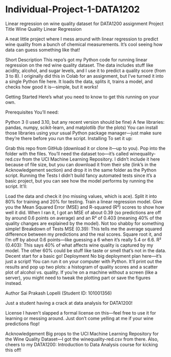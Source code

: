 # Individual-Project-1-DATA1202
Linear regression on wine quality dataset for DATA1200 assignment
Project Title
Wine Quality Linear Regression

A neat little project where I mess around with linear regression to predict wine quality from a bunch of chemical measurements. It’s cool seeing how data can guess something like that!

Short Description
This repo’s got my Python code for running linear regression on the red wine quality dataset. The data includes stuff like acidity, alcohol, and sugar levels, and I use it to predict a quality score (from 3 to 8). I originally did this in Colab for an assignment, but I’ve turned it into a single Python file here. It loads the data, splits it, trains a model, and checks how good it is—simple, but it works!

Getting Started
Here’s what you need to know to get this running on your own.

Prerequisites
You’ll need:

Python 3 (I used 3.10, but any recent version should be fine)
A few libraries: pandas, numpy, scikit-learn, and matplotlib (for the plots)
You can install those libraries using your usual Python package manager—just make sure they’re there before you run the script.
Installing
To set it up:

Grab this repo from GitHub (download it or clone it—up to you).
Pop into the folder with the files.
You’ll need the dataset too—it’s called winequality-red.csv from the UCI Machine Learning Repository. I didn’t include it here because of file size, but you can download it from their site (link’s in the Acknowledgement section) and drop it in the same folder as the Python script.
Running the Tests
I didn’t build fancy automated tests since it’s a basic project, but you can see how the model performs by running the script. It’ll:

Load the data and check it (no missing values, which is ace).
Split it into 80% for training and 20% for testing.
Train a linear regression model.
Give you the Mean Squared Error (MSE) and R-squared (R²) scores to show how well it did.
When I ran it, I got an MSE of about 0.39 (so predictions are off by around 0.6 points on average) and an R² of 0.403 (meaning 40% of the quality changes are explained by the model). Not too shabby for something simple!
Breakdown of Tests
MSE (0.39): This tells me the average squared difference between my predictions and the real scores. Square root it, and I’m off by about 0.6 points—like guessing a 6 when it’s really 5.4 or 6.6.
R² (0.403): This says 40% of what affects wine quality is captured by my model. The other 60% could be stuff like taste or smell that’s not in the data. Decent start for a basic go!
Deployment
No big deployment plan here—it’s just a script! You can run it on your computer with Python. It’ll print out the results and pop up two plots: a histogram of quality scores and a scatter plot of alcohol vs. quality. If you’re on a machine without a screen (like a server), you might need to tweak the plotting part or save the figures instead.

Author
Sai Prakash Lopelli (Student ID: 101001356)

Just a student having a crack at data analysis for DATA1200!

License
I haven’t slapped a formal license on this—feel free to use it for learning or messing around. Just don’t come yelling at me if your wine predictions flop!

Acknowledgement
Big props to the UCI Machine Learning Repository for the Wine Quality Dataset—I got the winequality-red.csv from there. Also, cheers to my DATA1200: Introduction to Data Analysis course for kicking this off!
